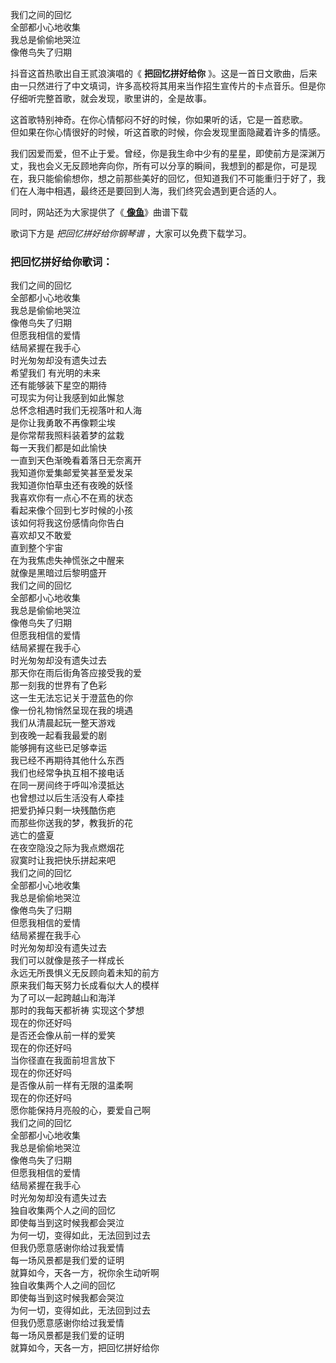 

我们之间的回忆  
全部都小心地收集  
我总是偷偷地哭泣  
像倦鸟失了归期

抖音这首热歌出自王贰浪演唱的《 **把回忆拼好给你**
》。这是一首日文歌曲，后来由一只然进行了中文填词，许多高校将其用来当作招生宣传片的卡点音乐。但是你仔细听完整首歌，就会发现，歌里讲的，全是故事。

这首歌特别神奇。在你心情郁闷不好的时候，你如果听的话，它是一首悲歌。  
但如果在你心情很好的时候，听这首歌的时候，你会发现里面隐藏着许多的情感。

我们因爱而爱，但不止于爱。曾经，你是我生命中少有的星星，即使前方是深渊万丈，我也会义无反顾地奔向你，所有可以分享的瞬间，我想到的都是你，可是现在，我只能偷偷想你，想之前那些美好的回忆，但知道我们不可能重归于好了，我们在人海中相遇，最终还是要回到人海，我们终究会遇到更合适的人。

同时，网站还为大家提供了《[ **像鱼**](Music-10520-像鱼-王贰浪.html "像鱼")》曲谱下载

歌词下方是 _把回忆拼好给你钢琴谱_ ，大家可以免费下载学习。

### 把回忆拼好给你歌词：

我们之间的回忆  
全部都小心地收集  
我总是偷偷地哭泣  
像倦鸟失了归期  
但愿我相信的爱情  
结局紧握在我手心  
时光匆匆却没有遗失过去  
希望我们 有光明的未来  
还有能够装下星空的期待  
可现实为何让我感到如此懈怠  
总怀念相遇时我们无视落叶和人海  
是你让我勇敢不再像颗尘埃  
是你常帮我照料装着梦的盆栽  
每一天我们都是如此愉快  
一直到天色渐晚看着落日无奈离开  
我知道你爱集邮爱笑甚至爱发呆  
我知道你怕草虫还有夜晚的妖怪  
我喜欢你有一点心不在焉的状态  
看起来像个回到七岁时候的小孩  
该如何将我这份感情向你告白  
喜欢却又不敢爱  
直到整个宇宙  
在为我焦虑失神慌张之中醒来  
就像是黑暗过后黎明盛开  
我们之间的回忆  
全部都小心地收集  
我总是偷偷地哭泣  
像倦鸟失了归期  
但愿我相信的爱情  
结局紧握在我手心  
时光匆匆却没有遗失过去  
那天你在雨后街角答应接受我的爱  
那一刻我的世界有了色彩  
这一生无法忘记关于澄蓝色的你  
像一份礼物悄然呈现在我的境遇  
我们从清晨起玩一整天游戏  
到夜晚一起看我最爱的剧  
能够拥有这些已足够幸运  
我已经不再期待其他什么东西  
我们也经常争执互相不接电话  
在同一房间终于呼叫冷漠抵达  
也曾想过以后生活没有人牵挂  
把爱扔掉只剩一块残酷伤疤  
而那些你送我的梦，教我折的花  
逃亡的盛夏  
在夜空隐没之际为我点燃烟花  
寂寞时让我把快乐拼起来吧  
我们之间的回忆  
全部都小心地收集  
我总是偷偷地哭泣  
像倦鸟失了归期  
但愿我相信的爱情  
结局紧握在我手心  
时光匆匆却没有遗失过去  
我们可以就像是孩子一样成长  
永远无所畏惧义无反顾向着未知的前方  
原来我们每天努力长成看似大人的模样  
为了可以一起跨越山和海洋  
那时的我每天都祈祷 实现这个梦想  
现在的你还好吗  
是否还会像从前一样的爱笑  
现在的你还好吗  
当你径直在我面前坦言放下  
现在的你还好吗  
是否像从前一样有无限的温柔啊  
现在的你还好吗  
愿你能保持月亮般的心，要爱自己啊  
我们之间的回忆  
全部都小心地收集  
我总是偷偷地哭泣  
像倦鸟失了归期  
但愿我相信的爱情  
结局紧握在我手心  
时光匆匆却没有遗失过去  
独自收集两个人之间的回忆  
即使每当到这时候我都会哭泣  
为何一切，变得如此，无法回到过去  
但我仍愿意感谢你给过我爱情  
每一场风景都是我们爱的证明  
就算如今，天各一方，祝你余生动听啊  
独自收集两个人之间的回忆  
即使每当到这时候我都会哭泣  
为何一切，变得如此，无法回到过去  
但我仍愿意感谢你给过我爱情  
每一场风景都是我们爱的证明  
就算如今，天各一方，把回忆拼好给你

